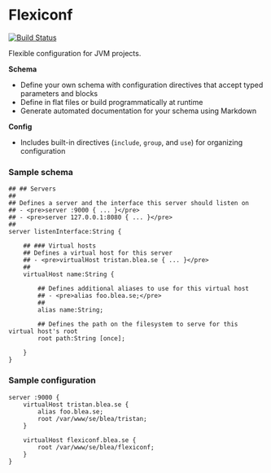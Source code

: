 # Flexiconf

[![Build Status](https://travis-ci.org/flexiconf/flexiconf.svg?branch=add-travis-ci)](https://travis-ci.org/flexiconf/flexiconf)

Flexible configuration for JVM projects.

**Schema**
- Define your own schema with configuration directives that accept typed parameters and blocks
- Define in flat files or build programmatically at runtime
- Generate automated documentation for your schema using Markdown

**Config**
- Includes built-in directives (`include`, `group`, and `use`) for organizing configuration

### Sample schema

```
## ## Servers
##
## Defines a server and the interface this server should listen on
## - <pre>server :9000 { ... }</pre>
## - <pre>server 127.0.0.1:8080 { ... }</pre>
##
server listenInterface:String {

    ## ### Virtual hosts
    ## Defines a virtual host for this server
    ## - <pre>virtualHost tristan.blea.se { ... }</pre>
    ##
    virtualHost name:String {

        ## Defines additional aliases to use for this virtual host
        ## - <pre>alias foo.blea.se;</pre>
        ##
        alias name:String;

        ## Defines the path on the filesystem to serve for this virtual host's root
        root path:String [once];

    }
}
```

### Sample configuration

```
server :9000 {
    virtualHost tristan.blea.se {
        alias foo.blea.se;
        root /var/www/se/blea/tristan;
    }

    virtualHost flexiconf.blea.se {
        root /var/www/se/blea/flexiconf;
    }
}
